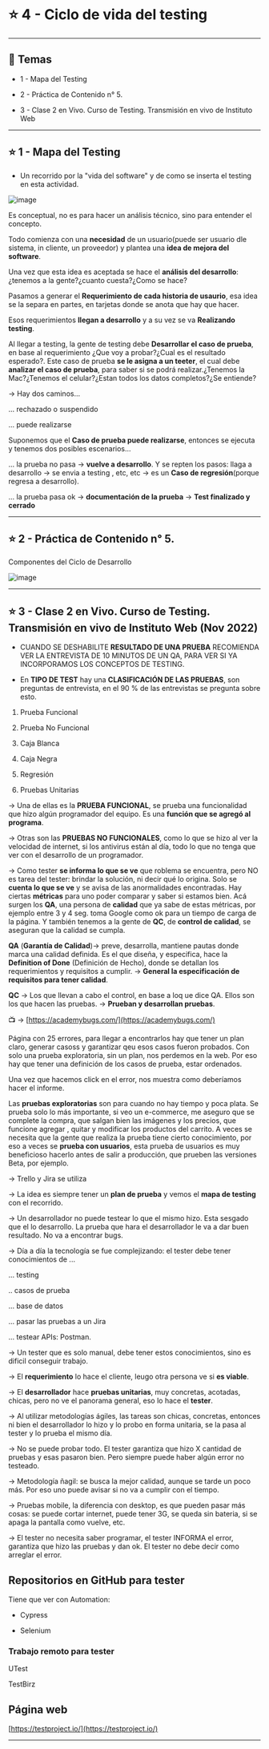# :star: 4 - Ciclo de vida del testing

---

## :book: Temas

- 1 - Mapa del Testing

- 2 - Práctica de Contenido n° 5.

- 3 - Clase 2 en Vivo. Curso de Testing. Transmisión en vivo de Instituto Web

---

## :star: 1 - Mapa del Testing

- Un recorrido por la "vida del software" y de como se inserta el testing en esta actividad.

![image](https://user-images.githubusercontent.com/72580574/216835215-6a35378c-c455-44b1-ab0a-4b1e674d6e7c.png)


Es conceptual, no es para hacer un análisis técnico, sino para entender el concepto.

Todo comienza con una **necesidad** de un usuario(puede ser usuario dle sistema, in cliente, un proveedor) y plantea una **idea de mejora del software**.

Una vez que esta idea es aceptada se hace el **análisis del desarrollo**: ¿tenemos a la gente?¿cuanto cuesta?¿Como se hace?

Pasamos a generar el **Requerimiento de cada historia de usaurio**, esa idea se la separa en partes, en tarjetas donde se anota que hay que hacer.

Esos requerimientos **llegan a desarrollo** y a su vez se va **Realizando testing**. 

Al llegar a testing, la gente de testing debe **Desarrollar el caso de prueba**, en base al requerimiento ¿Que voy a probar?¿Cual es el resultado esperado?. Este caso de prueba **se le asigna a un teeter**, el cual debe **analizar el caso de prueba**, para saber si se podrá realizar.¿Tenemos la Mac?¿Tenemos el celular?¿Estan todos los datos completos?¿Se entiende?

-> Hay dos caminos...

... rechazado o suspendido

... puede realizarse

Suponemos que el **Caso de prueba puede realizarse**, entonces se ejecuta y tenemos dos posibles escenarios...

... la prueba no pasa -> **vuelve a desarrollo**. Y se repten los pasos: llaga a desarrollo -> se envia a testing , etc, etc -> es un **Caso de regresión**(porque regresa a desarrollo).

... la prueba pasa ok -> **documentación de la prueba** -> **Test finalizado y cerrado**

---

## :star: 2 - Práctica de Contenido n° 5.

Componentes del Ciclo de Desarrollo

![image](https://user-images.githubusercontent.com/72580574/216836077-d589916f-c929-4baa-8b06-008f2a084d26.png)


---

## :star:  3 - Clase 2 en Vivo. Curso de Testing. Transmisión en vivo de Instituto Web (Nov 2022)

- CUANDO SE DESHABILITE **RESULTADO DE UNA PRUEBA** RECOMIENDA VER LA ENTREVISTA DE 10 MINUTOS DE UN QA, PARA VER SI YA INCORPORAMOS LOS CONCEPTOS DE TESTING.

- En **TIPO DE TEST** hay una **CLASIFICACIÓN DE LAS PRUEBAS**, son preguntas de entrevista, en el 90 % de las entrevistas se pregunta sobre esto.

1. Prueba Funcional

2. Prueba No Funcional

3. Caja Blanca

4. Caja Negra

5. Regresión

6. Pruebas Unitarias

->  Una de ellas es la **PRUEBA FUNCIONAL**, se prueba una funcionalidad que hizo algún programador del equipo. Es una **función que se agregó al programa**.

-> Otras son las **PRUEBAS NO FUNCIONALES**, como lo que se hizo al ver la velocidad de internet, si los antivirus están al día, todo lo que no tenga que ver con el desarrollo de un programador.

-> Como tester **se informa lo que se ve** que roblema se encuentra, pero NO es tarea del tester: brindar la solución, ni decir qué lo origina. Solo se **cuenta lo que se ve** y se avisa de las anormalidades encontradas. Hay ciertas **métricas** para uno poder comparar y saber si estamos bien. Acá surgen los **QA**, una persona de **calidad** que ya sabe de estas métricas, por ejemplo entre 3 y 4 seg. toma Google como ok para un tiempo de carga de la página. Y también tenemos a la gente de **QC**, de **control de calidad**, se aseguran que la calidad se cumpla.

**QA** (**Garantía de Calidad**)-> preve, desarrolla, mantiene pautas donde marca una calidad definida. Es el que diseña, y especifica, hace la **Definition of Done** (Definición de Hecho), donde se detallan los requerimientos y requisitos a cumplir. -> **General la especificación de requisitos para tener calidad**.

**QC** -> Los que llevan a cabo el control, en base a loq ue dice QA. Ellos son los que hacen las pruebas. -> **Prueban y desarrollan pruebas**.


:tv: -> [https://academybugs.com/](https://academybugs.com/)

Página con 25 errores, para llegar a encontrarlos hay que tener un plan claro, generar casoss y garantizar qeu esos casos fueron probados. Con solo una prueba exploratoria, sin un plan, nos perdemos en la web. Por eso hay que tener una definición de los casos de prueba, estar ordenados.

Una vez que hacemos click en el error, nos muestra como deberíamos hacer el informe. 

Las **pruebas exploratorias** son para cuando no hay tiempo y poca plata. Se prueba solo lo más importante, si veo un e-commerce, me aseguro que se complete la compra, que salgan bien las imágenes y los precios, que funcione agregar , quitar y modificar los productos del carrito. A veces se necesita que la gente que realiza la prueba tiene cierto conocimiento, por eso a veces se **prueba con usuarios**, esta prueba de usuarios es muy beneficioso hacerlo antes de salir a producción, que prueben las versiones Beta, por ejemplo.

-> Trello y Jira se utiliza 

-> La idea es siempre tener un **plan de prueba** y vemos el **mapa de testing** con el recorrido.

-> Un desarrollador no puede testear lo que el mismo hizo. Esta sesgado que el lo desarrollo. La prueba que hara el desarrollador le va a dar buen resultado. No va a encontrar bugs.

-> Día a día la tecnología se fue complejizando: el tester debe tener conocimientos de ...

... testing

.. casos de prueba

... base de datos

... pasar las pruebas a un Jira

... testear APIs: Postman.

-> Un tester que es solo manual, debe tener estos conocimientos, sino es dificil conseguir trabajo.

-> El **requerimiento** lo hace el cliente, leugo otra persona ve si **es viable**.

-> El **desarrollador** hace **pruebas unitarias**, muy concretas, acotadas, chicas, pero no ve el panorama general, eso lo hace el **tester**.

-> Al utilizar metodologías ágiles, las tareas son chicas, concretas, entonces ni bien el desarrollador lo hizo y lo probo en forma unitaria, se la pasa al tester y lo prueba el mismo día.

-> No se puede probar todo. El tester garantiza que hizo X cantidad de pruebas y esas pasaron bien. Pero siempre puede haber algún error no testeado.


-> Metodología ñagil: se busca la mejor calidad, aunque se tarde un poco más. Por eso uno puede avisar si no va a cumplir con el tiempo.

-> Pruebas mobile, la diferencia con desktop, es que pueden pasar más cosas: se puede cortar internet, puede tener 3G, se queda sin bateria, si se apaga la pantalla como vuelve, etc.

-> El tester no necesita saber programar, el tester INFORMA el error, garantiza que hizo las pruebas y dan ok. El tester no debe decir como arreglar el error.

## Repositorios en GitHub para tester

Tiene que ver con Automation:

- Cypress 

- Selenium

### Trabajo remoto para tester

UTest

TestBirz

## Página web

[https://testproject.io/](https://testproject.io/)


---
